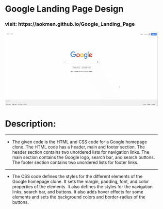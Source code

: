 # Google Landing Page Design

<h3>visit: https://aokmen.github.io/Google_Landing_Page</h3>
<img alt="alt_text" src="./assets/chrome-capture-2023-4-5.gif"/>

# Description:
***
* The given code is the HTML and CSS code for a Google homepage clone. The HTML code has a header, main and footer section. The header section contains two unordered lists for navigation links. The main section contains the Google logo, search bar, and search buttons. The footer section contains two unordered lists for footer links.
***
* The CSS code defines the styles for the different elements of the Google homepage clone. It sets the margin, padding, font, and color properties of the elements. It also defines the styles for the navigation links, search bar, and buttons. It also adds hover effects for some elements and sets the background colors and border-radius of the buttons.

